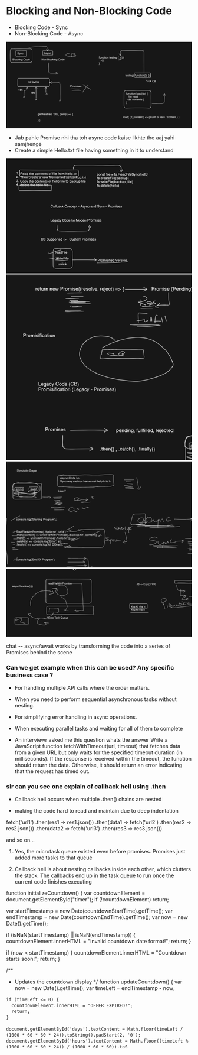 # Blocking and Non-Blocking Code

- Blocking Code - Sync
- Non-Blocking Code - Async

<img src="./assets/Screenshot 2025-02-26 185240.png"/>


- Jab pahle Promise nhi tha toh async code kaise likhte the aaj yahi samjhenge
- Create a simple Hello.txt file having something in it to understand


<img src="./assets/Screenshot 2025-02-26 185255.png"/>

<img src="./assets/Screenshot 2025-02-26 185314.png"/>

<img src="./assets/Screenshot 2025-02-26 185330.png"/>

<img src="./assets/Screenshot 2025-02-26 185350.png">


chat --
async/await works by transforming the code into a series of Promises behind the scene

### Can we get example when this can be used? Any specific business case ?

- For handling multiple API calls where the order matters.
- When you need to perform sequential asynchronous tasks without nesting.
- For simplifying error handling in async operations.
- When executing parallel tasks and waiting for all of them to complete




- An interviewr asked me this question whats the answer
Write a JavaScript function fetchWithTimeout(url, timeout) that fetches data from a given URL but only waits for the specified timeout duration (in milliseconds). If the response is received within the timeout, the function should return the data. Otherwise, it should return an error indicating that the request has timed out.


### sir can you see one explain of callback hell using .then

- Callback hell occurs when multiple .then() chains are nested

- making the code hard to read and maintain due to deep indentation


fetch('url1')
  .then(res1 => res1.json())
  .then(data1 => fetch('url2')
    .then(res2 => res2.json())
    .then(data2 => fetch('url3')
      .then(res3 => res3.json())

and so on…


1. Yes, the microtask queue existed even before promises. Promises just added more tasks to that queue

2. Callback hell is about nesting callbacks inside each other, which clutters the stack. The callbacks end up in the task queue to run once the current code finishes executing


function initializeCountdown() {
  var countdownElement = document.getElementById("timer");
  if (!countdownElement) return;

  var startTimestamp = new Date(countdownStartTime).getTime();
  var endTimestamp = new Date(countdownEndTime).getTime();
  var now = new Date().getTime();

  if (isNaN(startTimestamp) || isNaN(endTimestamp)) {
    countdownElement.innerHTML = "Invalid countdown date format!";
    return;
  }

  if (now < startTimestamp) {
    countdownElement.innerHTML = "Countdown starts soon!";
    return;
  }

  /**
   * Updates the countdown display
   */
  function updateCountdown() {
    var now = new Date().getTime();
    var timeLeft = endTimestamp - now;

    if (timeLeft <= 0) {
      countdownElement.innerHTML = "OFFER EXPIRED!";
      return;
    }

    document.getElementById('days').textContent = Math.floor(timeLeft / (1000 * 60 * 60 * 24)).toString().padStart(2, '0');
    document.getElementById('hours').textContent = Math.floor((timeLeft % (1000 * 60 * 60 * 24)) / (1000 * 60 * 60)).toS
